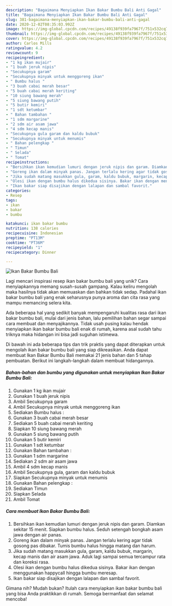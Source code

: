 ```yaml
---
description: "Bagaimana Menyiapkan Ikan Bakar Bumbu Bali Anti Gagal"
title: "Bagaimana Menyiapkan Ikan Bakar Bumbu Bali Anti Gagal"
slug: 381-bagaimana-menyiapkan-ikan-bakar-bumbu-bali-anti-gagal
date: 2020-12-02T08:35:03.992Z
image: https://img-global.cpcdn.com/recipes/49138f939fa7967f/751x532cq70/ikan-bakar-bumbu-bali-foto-resep-utama.jpg
thumbnail: https://img-global.cpcdn.com/recipes/49138f939fa7967f/751x532cq70/ikan-bakar-bumbu-bali-foto-resep-utama.jpg
cover: https://img-global.cpcdn.com/recipes/49138f939fa7967f/751x532cq70/ikan-bakar-bumbu-bali-foto-resep-utama.jpg
author: Carlos Mills
ratingvalue: 4.2
reviewcount: 9
recipeingredient:
- "1 kg ikan mujair"
- "1 buah jeruk nipis"
- "Secukupnya garam"
- "Secukupnya minyak untuk menggoreng ikan"
- " Bumbu halus "
- "3 buah cabai merah besar"
- "5 buah cabai merah keriting"
- "10 siung bawang merah"
- "5 siung bawang putih"
- "5 butir kemiri"
- "1 sdt ketumbar"
- " Bahan tambahan "
- "1 sdm margarine"
- "2 sdm air asam jawa"
- "4 sdm kecap manis"
- "Secukupnya gula garam dan kaldu bubuk"
- "Secukupnya minyak untuk menumis"
- " Bahan pelengkap "
- " Timun"
- " Selada"
- " Tomat"
recipeinstructions:
- "Bersihkan ikan kemudian lumuri dengan jeruk nipis dan garam. Diamkan sekitar 15 menit. Siapkan bumbu halus. Seduh setengah bongkah asam jawa dengan air panas."
- "Goreng ikan dalam minyak panas. Jangan terlalu kering agar tidak gosong pas dibakar. Tumis bumbu halus hingga matang dan harum."
- "Jika sudah matang masukkan gula, garam, kaldu bubuk, margarin, kecap manis dan air asam jawa. Aduk lagi sampai semua tercampur rata dan koreksi rasa."
- "Olesi ikan dengan bumbu halus dikedua sisinya. Bakar ikan dengan menggunakan happycall hingga bumbu meresap."
- "Ikan bakar siap disajikan dengan lalapan dan sambal favorit."
categories:
- Resep
tags:
- ikan
- bakar
- bumbu

katakunci: ikan bakar bumbu 
nutrition: 138 calories
recipecuisine: Indonesian
preptime: "PT13M"
cooktime: "PT36M"
recipeyield: "1"
recipecategory: Dinner

---
```



![Ikan Bakar Bumbu Bali](https://img-global.cpcdn.com/recipes/49138f939fa7967f/751x532cq70/ikan-bakar-bumbu-bali-foto-resep-utama.jpg)

Lagi mencari inspirasi resep ikan bakar bumbu bali yang unik? Cara menyiapkannya memang susah-susah gampang. Kalau keliru mengolah maka hasilnya tidak akan memuaskan dan bahkan tidak sedap. Padahal ikan bakar bumbu bali yang enak seharusnya punya aroma dan cita rasa yang mampu memancing selera kita.



Ada beberapa hal yang sedikit banyak mempengaruhi kualitas rasa dari ikan bakar bumbu bali, mulai dari jenis bahan, lalu pemilihan bahan segar sampai cara membuat dan menyajikannya. Tidak usah pusing kalau hendak menyiapkan ikan bakar bumbu bali enak di rumah, karena asal sudah tahu triknya maka hidangan ini bisa jadi suguhan istimewa.


Di bawah ini ada beberapa tips dan trik praktis yang dapat diterapkan untuk mengolah ikan bakar bumbu bali yang siap dikreasikan. Anda dapat membuat Ikan Bakar Bumbu Bali memakai 21 jenis bahan dan 5 tahap pembuatan. Berikut ini langkah-langkah dalam membuat hidangannya.

<!--inarticleads1-->

##### Bahan-bahan dan bumbu yang digunakan untuk menyiapkan Ikan Bakar Bumbu Bali:

1. Gunakan 1 kg ikan mujair
1. Gunakan 1 buah jeruk nipis
1. Ambil Secukupnya garam
1. Ambil Secukupnya minyak untuk menggoreng ikan
1. Sediakan  Bumbu halus :
1. Gunakan 3 buah cabai merah besar
1. Sediakan 5 buah cabai merah keriting
1. Siapkan 10 siung bawang merah
1. Gunakan 5 siung bawang putih
1. Gunakan 5 butir kemiri
1. Gunakan 1 sdt ketumbar
1. Gunakan  Bahan tambahan :
1. Gunakan 1 sdm margarine
1. Sediakan 2 sdm air asam jawa
1. Ambil 4 sdm kecap manis
1. Ambil Secukupnya gula, garam dan kaldu bubuk
1. Siapkan Secukupnya minyak untuk menumis
1. Gunakan  Bahan pelengkap :
1. Sediakan  Timun
1. Siapkan  Selada
1. Ambil  Tomat




<!--inarticleads2-->

##### Cara membuat Ikan Bakar Bumbu Bali:

1. Bersihkan ikan kemudian lumuri dengan jeruk nipis dan garam. Diamkan sekitar 15 menit. Siapkan bumbu halus. Seduh setengah bongkah asam jawa dengan air panas.
1. Goreng ikan dalam minyak panas. Jangan terlalu kering agar tidak gosong pas dibakar. Tumis bumbu halus hingga matang dan harum.
1. Jika sudah matang masukkan gula, garam, kaldu bubuk, margarin, kecap manis dan air asam jawa. Aduk lagi sampai semua tercampur rata dan koreksi rasa.
1. Olesi ikan dengan bumbu halus dikedua sisinya. Bakar ikan dengan menggunakan happycall hingga bumbu meresap.
1. Ikan bakar siap disajikan dengan lalapan dan sambal favorit.




Gimana nih? Mudah bukan? Itulah cara menyiapkan ikan bakar bumbu bali yang bisa Anda praktikkan di rumah. Semoga bermanfaat dan selamat mencoba!
